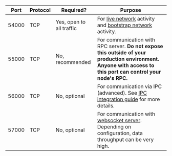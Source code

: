 | Port | Protocol | Required?   | Purpose |
|-------------|----------|------------------|---------|
| 54000       | TCP      | Yes, open to all traffic | For [live network](../../glossary#live-network) activity and [bootstrap network](../../glossary#bootstrap-network) activity. |
| 55000       | TCP      | No, recommended    | For communication with RPC server. **Do not expose this outside of your production environment. Anyone with access to this port can control your node's RPC.** |
| 56000       | TCP      | No, optional    | For communication via IPC (advanced). See [IPC integration guide](../integration-guides/ipc-integration.md) for more details. |
| 57000       | TCP      | No, optional    | For communication with [websocket server](../../integration-guides/websockets). Depending on configuration, data throughput can be very high. |